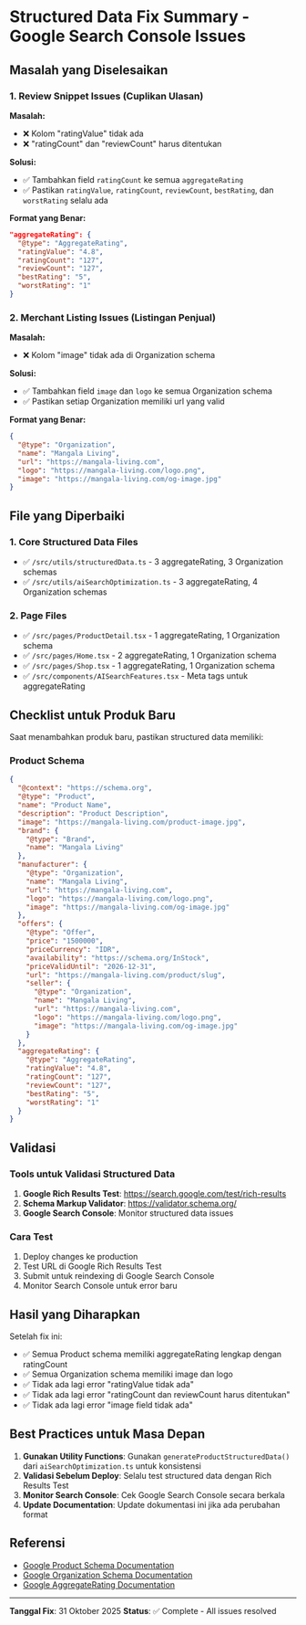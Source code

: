 # Structured Data Fix Summary - Google Search Console Issues

## Masalah yang Diselesaikan

### 1. Review Snippet Issues (Cuplikan Ulasan)
**Masalah:**
- ❌ Kolom "ratingValue" tidak ada
- ❌ "ratingCount" dan "reviewCount" harus ditentukan

**Solusi:**
- ✅ Tambahkan field `ratingCount` ke semua `aggregateRating`
- ✅ Pastikan `ratingValue`, `ratingCount`, `reviewCount`, `bestRating`, dan `worstRating` selalu ada

**Format yang Benar:**
```json
"aggregateRating": {
  "@type": "AggregateRating",
  "ratingValue": "4.8",
  "ratingCount": "127",
  "reviewCount": "127",
  "bestRating": "5",
  "worstRating": "1"
}
```

### 2. Merchant Listing Issues (Listingan Penjual)
**Masalah:**
- ❌ Kolom "image" tidak ada di Organization schema

**Solusi:**
- ✅ Tambahkan field `image` dan `logo` ke semua Organization schema
- ✅ Pastikan setiap Organization memiliki url yang valid

**Format yang Benar:**
```json
{
  "@type": "Organization",
  "name": "Mangala Living",
  "url": "https://mangala-living.com",
  "logo": "https://mangala-living.com/logo.png",
  "image": "https://mangala-living.com/og-image.jpg"
}
```

## File yang Diperbaiki

### 1. Core Structured Data Files
- ✅ `/src/utils/structuredData.ts` - 3 aggregateRating, 3 Organization schemas
- ✅ `/src/utils/aiSearchOptimization.ts` - 3 aggregateRating, 4 Organization schemas

### 2. Page Files
- ✅ `/src/pages/ProductDetail.tsx` - 1 aggregateRating, 1 Organization schema
- ✅ `/src/pages/Home.tsx` - 2 aggregateRating, 1 Organization schema
- ✅ `/src/pages/Shop.tsx` - 1 aggregateRating, 1 Organization schema
- ✅ `/src/components/AISearchFeatures.tsx` - Meta tags untuk aggregateRating

## Checklist untuk Produk Baru

Saat menambahkan produk baru, pastikan structured data memiliki:

### Product Schema
```json
{
  "@context": "https://schema.org",
  "@type": "Product",
  "name": "Product Name",
  "description": "Product Description",
  "image": "https://mangala-living.com/product-image.jpg",
  "brand": {
    "@type": "Brand",
    "name": "Mangala Living"
  },
  "manufacturer": {
    "@type": "Organization",
    "name": "Mangala Living",
    "url": "https://mangala-living.com",
    "logo": "https://mangala-living.com/logo.png",
    "image": "https://mangala-living.com/og-image.jpg"
  },
  "offers": {
    "@type": "Offer",
    "price": "1500000",
    "priceCurrency": "IDR",
    "availability": "https://schema.org/InStock",
    "priceValidUntil": "2026-12-31",
    "url": "https://mangala-living.com/product/slug",
    "seller": {
      "@type": "Organization",
      "name": "Mangala Living",
      "url": "https://mangala-living.com",
      "logo": "https://mangala-living.com/logo.png",
      "image": "https://mangala-living.com/og-image.jpg"
    }
  },
  "aggregateRating": {
    "@type": "AggregateRating",
    "ratingValue": "4.8",
    "ratingCount": "127",
    "reviewCount": "127",
    "bestRating": "5",
    "worstRating": "1"
  }
}
```

## Validasi

### Tools untuk Validasi Structured Data
1. **Google Rich Results Test**: https://search.google.com/test/rich-results
2. **Schema Markup Validator**: https://validator.schema.org/
3. **Google Search Console**: Monitor structured data issues

### Cara Test
1. Deploy changes ke production
2. Test URL di Google Rich Results Test
3. Submit untuk reindexing di Google Search Console
4. Monitor Search Console untuk error baru

## Hasil yang Diharapkan

Setelah fix ini:
- ✅ Semua Product schema memiliki aggregateRating lengkap dengan ratingCount
- ✅ Semua Organization schema memiliki image dan logo
- ✅ Tidak ada lagi error "ratingValue tidak ada"
- ✅ Tidak ada lagi error "ratingCount dan reviewCount harus ditentukan"
- ✅ Tidak ada lagi error "image field tidak ada"

## Best Practices untuk Masa Depan

1. **Gunakan Utility Functions**: Gunakan `generateProductStructuredData()` dari `aiSearchOptimization.ts` untuk konsistensi
2. **Validasi Sebelum Deploy**: Selalu test structured data dengan Rich Results Test
3. **Monitor Search Console**: Cek Google Search Console secara berkala
4. **Update Documentation**: Update dokumentasi ini jika ada perubahan format

## Referensi

- [Google Product Schema Documentation](https://developers.google.com/search/docs/appearance/structured-data/product)
- [Google Organization Schema Documentation](https://developers.google.com/search/docs/appearance/structured-data/organization)
- [Google AggregateRating Documentation](https://developers.google.com/search/docs/appearance/structured-data/review-snippet)

---

**Tanggal Fix**: 31 Oktober 2025
**Status**: ✅ Complete - All issues resolved
